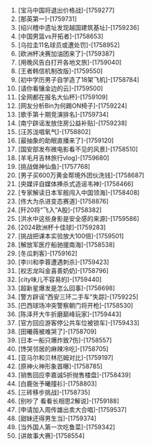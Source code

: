
1. [宝马中国将退出价格战]-[1759277]
1. [那英第一]-[1759731]
1. [绍兴稽中遗址发现越国建筑基址]-[1759236]
1. [中国男篮vs开拓者]-[1758653]
1. [乌拉圭11名球员或遭处罚]-[1758952]
1. [欧洲杯决赛加油团来了]-[1759387]
1. [用晚风告白打开各地文旅]-[1759040]
1. [王者韩信机制改版]-[1759550]
1. [初中学历男子自学造了18架飞机]-[1758784]
1. [请你看镶金边的云]-[1759500]
1. [全网都在报名大仙杯]-[1759109]
1. [网友分析Bin为何踢ON椅子]-[1759224]
1. [歌手第十期竞演排名]-[1759734]
1. [南宁辟谣发放住房公益补贴]-[1759238]
1. [汪苏泷唱氧气]-[1758802]
1. [最抽象的助眠直播来了]-[1759120]
1. [国安部发布微电影看不见的风景]-[1758510]
1. [羊毛月吉林旅行vlog]-[1759680]
1. [挑战做神仙鱼]-[1757768]
1. [男子买600万黄金帮境外团伙洗钱]-[1758687]
1. [央媒评自媒体捧杀式造谣韦神]-[1758466]
1. [专家解读日本军舰闯入中国领海]-[1758408]
1. [佟大为杀进变态赛道]-[1758876]
1. [歼20将“飞入”A股]-[1758382]
1. [洪水中这些身影是安全感的来源]-[1759586]
1. [2024欧洲杯十佳球]-[1759283]
1. [挑战把课本实验放大100倍]-[1759501]
1. [解放军医疗船驰援南海]-[1758538]
1. [冬瓜刺客]-[1759162]
1. [李川和李蓉遭遇刺杀]-[1759423]
1. [权志龙叫金喜善奶奶]-[1758796]
1. [city味儿不容易的]-[1759440]
1. [超新星爆发是怎么回事]-[1758698]
1. [警方辟谣“西安三环二手车”失踪]-[1759225]
1. [巴西球场冲突警察朝门将开枪]-[1758530]
1. [陈泽开大牛折磨巅峰玩家]-[1759443]
1. [官方回应游客停公共车位被锁车]-[1759433]
1. [田曦薇被难哭了]-[1758709]
1. [日本一船只爆炸致7伤]-[1758557]
1. [馋哭邻居的麻辣冷吃]-[1758705]
1. [亚马尔和贝林厄姆对比]-[1759197]
1. [原神火神形象首曝]-[1758785]
1. [销售回应李嘉诚5折抛售楼盘]-[1758439]
1. [白鹿张予曦撞衫]-[1758803]
1. [三砖移步挑战]-[1758735]
1. [别吵了 看看长相思2解说]-[1759188]
1. [申请加入周传雄出卖大合唱]-[1759537]
1. [甜妹还得男生当]-[1759374]
1. [当外国人第一次吃鲁菜]-[1759342]
1. [讲故事大赛]-[1758554]